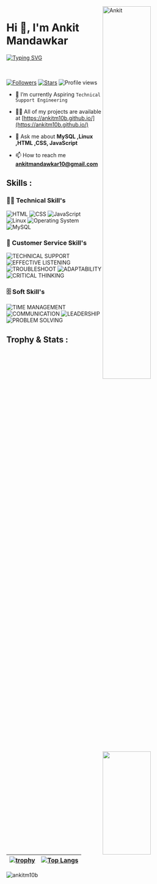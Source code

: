 <img width=50% align=right  title="Ankit"  src="https://capsule-render.vercel.app/api?type=waving&color=gradient&customColorList=6,11,20&height=150&section=header&text=🔰&fontSize=40&fontColor=fff&animation=twinkling&fontAlignY=32"/>
<h1>Hi 👋, I'm Ankit Mandawkar</h1>
<p>
<a href="https://git.io/typing-svg"><img src="https://readme-typing-svg.demolab.com?font=Fira+Code&size=24&duration=4000&pause=1000&color=F70000&background=FFFFFF00&width=700&height=51&lines=Technical+Support+Engineer" alt="Typing SVG" /></a>
</p>

<div>

 <img src="https://media4.giphy.com/media/qgQUggAC3Pfv687qPC/giphy.gif"  width = "50%" height= "270" align = "right"> 
 
</br> </br>
 [![Followers](https://img.shields.io/github/followers/ankitm10b)](#)
 [![Stars](https://img.shields.io/github/stars/ankitm10b?label=Profile%20Stars&logo=Profile%20stars&logoColor=b)](#) 
![Profile views](https://gpvc.arturio.dev/ankitm10b)
- 💎 I’m currently Aspiring `Technical Support Engineering`

- 👨‍💻 All of my projects are available at [https://ankitm10b.github.io/](https://ankitm10b.github.io/)

- 💬 Ask me about **MySQL ,Linux ,HTML ,CSS, JavaScript**

- 📫 How to reach me **ankitmandawkar10@gmail.com**

 ## Skills : 

 ### 👨‍💻 Technical Skill's

![HTML](https://img.shields.io/badge/html-%23E34F26.svg?style=for-the-badge&logo=html5&logoColor=white) ![CSS](https://img.shields.io/badge/css-%231572B6.svg?style=for-the-badge&logo=css3&logoColor=white) ![JavaScript](https://img.shields.io/badge/javascript-%23323330.svg?style=for-the-badge&logo=javascript&logoColor=%23F7DF1E)   ![Linux](https://img.shields.io/badge/-Linux-green?style=for-the-badge&logo=Linux5&logoColor=white) ![Operating System](https://img.shields.io/badge/-operating%20system%20-lightgrey?style=for-the-badge&logo=OperatingSystemDB5&logoColor=white) ![MySQL](https://img.shields.io/badge/mysql-%2300f.svg?style=for-the-badge&logo=mysql&logoColor=white)
</br>

### 🧰 Customer Service Skill's

![TECHNICAL SUPPORT](https://img.shields.io/badge/Technical%20support%20-blue?style=for-the-badge&logo=technicalsupport&logoColor=white) ![EFFECTIVE LISTENING](https://img.shields.io/badge/EFFECTIVE%20LISTENING%20-green?style=for-the-badge&logo=EFFECTIVELISTENING&logoColor=white) ![TROUBLESHOOT](https://img.shields.io/badge/TROUBLESHOOT%20-grey?style=for-the-badge&logo=Troubleshoot&logoColor=white) ![ADAPTABILITY](https://img.shields.io/badge/ADAPTABILITY%20-yellow?style=for-the-badge&logo=Adaptability&logoColor=white) ![CRITICAL THINKING](https://img.shields.io/badge/Critical%20Thinking%20-F5C6EC?style=for-the-badge&logo=CriticalThinking&logoColor=white)
</br>

### 🗄️ Soft Skill's

![TIME MANAGEMENT](https://img.shields.io/badge/Time%20Management%20-F7DB6A?style=for-the-badge&logo=TimeManagement&logoColor=white) ![COMMUNICATION](https://img.shields.io/badge/COMMUNICATION-7AA874?style=for-the-badge&logo=Communication&logoColor=white) ![LEADERSHIP](https://img.shields.io/badge/LEADERSHIP%20-D864A9?style=for-the-badge&logo=Leadership&logoColor=white) ![PROBLEM SOLVING](https://img.shields.io/badge/PROBLEM%20SOLVING%20-9A208C?style=for-the-badge&logo=ProblemSolving&logoColor=white) 
</br>


<!-- -------------------------------------------------------------   Trophy and Stats  ------------------------------------------------------------------------- -->

## Trophy & Stats :

| [![trophy](https://github-profile-trophy.vercel.app/?username=ankitm10b)](https://github.com/ryo-ma/github-profile-trophy) | [![Top Langs](https://github-readme-stats.vercel.app/api/top-langs/?username=ankitm10b&layout=compact)](https://github.com/ankitm10b/github-readme-stats) |
| :---: | :---: |


<p><img align="center" src="https://github-readme-streak-stats.herokuapp.com/?user=ankitm10b&" alt="ankitm10b" /></p>
